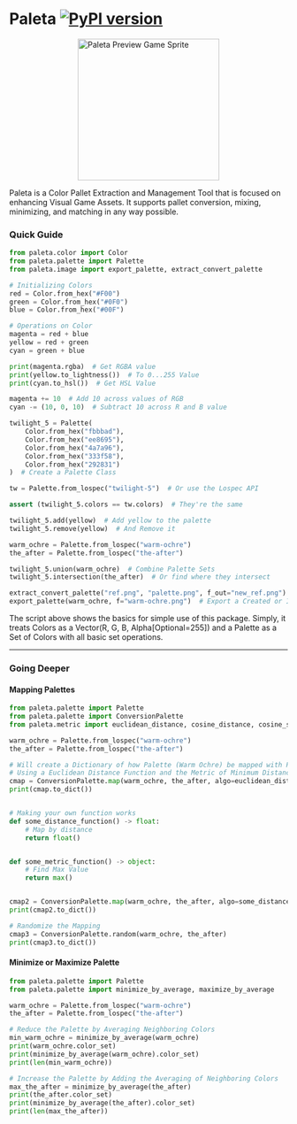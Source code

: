 # Paleta [![PyPI version](https://badge.fury.io/py/paleta.svg)](https://badge.fury.io/py/paleta)

<img src="https://raw.githubusercontent.com/abhishtagatya/paleta/master/docs/preview.png" alt="Paleta Preview Game Sprite" width="256" style="display: block; margin: auto">

Paleta is a Color Pallet Extraction and Management Tool that is focused on enhancing Visual Game Assets. It supports pallet conversion, mixing, minimizing, and matching in any way possible.

### Quick Guide

```python
from paleta.color import Color
from paleta.palette import Palette
from paleta.image import export_palette, extract_convert_palette

# Initializing Colors
red = Color.from_hex("#F00")
green = Color.from_hex("#0F0")
blue = Color.from_hex("#00F")

# Operations on Color
magenta = red + blue
yellow = red + green
cyan = green + blue

print(magenta.rgba)  # Get RGBA value
print(yellow.to_lightness())  # To 0...255 Value
print(cyan.to_hsl())  # Get HSL Value

magenta += 10  # Add 10 across values of RGB
cyan -= (10, 0, 10)  # Subtract 10 across R and B value

twilight_5 = Palette(
    Color.from_hex("fbbbad"),
    Color.from_hex("ee8695"),
    Color.from_hex("4a7a96"),
    Color.from_hex("333f58"),
    Color.from_hex("292831")
)  # Create a Palette Class

tw = Palette.from_lospec("twilight-5")  # Or use the Lospec API

assert (twilight_5.colors == tw.colors)  # They're the same

twilight_5.add(yellow)  # Add yellow to the palette
twilight_5.remove(yellow)  # And Remove it

warm_ochre = Palette.from_lospec("warm-ochre")
the_after = Palette.from_lospec("the-after")

twilight_5.union(warm_ochre)  # Combine Palette Sets
twilight_5.intersection(the_after)  # Or find where they intersect

extract_convert_palette("ref.png", "palette.png", f_out="new_ref.png")  # Map a Palette to an Image
export_palette(warm_ochre, f="warm-ochre.png")  # Export a Created or Imported Palette
```

The script above shows the basics for simple use of this package. Simply, it
treats Colors as a Vector(R, G, B, Alpha[Optional=255]) and a Palette as a Set of
Colors with all basic set operations.

---

### Going Deeper

#### Mapping Palettes

```python
from paleta.palette import Palette
from paleta.palette import ConversionPalette
from paleta.metric import euclidean_distance, cosine_distance, cosine_similarity

warm_ochre = Palette.from_lospec("warm-ochre")
the_after = Palette.from_lospec("the-after")

# Will create a Dictionary of how Palette (Warm Ochre) be mapped with Palette (The After)
# Using a Euclidean Distance Function and the Metric of Minimum Distance
cmap = ConversionPalette.map(warm_ochre, the_after, algo=euclidean_distance, metric=min)
print(cmap.to_dict())


# Making your own function works
def some_distance_function() -> float:
    # Map by distance
    return float()


def some_metric_function() -> object:
    # Find Max Value
    return max()


cmap2 = ConversionPalette.map(warm_ochre, the_after, algo=some_distance_function, metric=some_metric_function)
print(cmap2.to_dict())

# Randomize the Mapping
cmap3 = ConversionPalette.random(warm_ochre, the_after)
print(cmap3.to_dict())
```

#### Minimize or Maximize Palette

```python
from paleta.palette import Palette
from paleta.palette import minimize_by_average, maximize_by_average

warm_ochre = Palette.from_lospec("warm-ochre")
the_after = Palette.from_lospec("the-after")

# Reduce the Palette by Averaging Neighboring Colors
min_warm_ochre = minimize_by_average(warm_ochre)
print(warm_ochre.color_set)
print(minimize_by_average(warm_ochre).color_set)
print(len(min_warm_ochre))

# Increase the Palette by Adding the Averaging of Neighboring Colors
max_the_after = minimize_by_average(the_after)
print(the_after.color_set)
print(minimize_by_average(the_after).color_set)
print(len(max_the_after))
```
